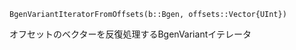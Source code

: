 ```
BgenVariantIteratorFromOffsets(b::Bgen, offsets::Vector{UInt})
```

オフセットのベクターを反復処理するBgenVariantイテレータ
